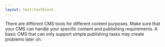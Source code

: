 ```yaml
---
layout: text/textblock
---
```

There are different CMS tools for different content purposes. Make sure that your CMS can handle your specific content and publishing requirements. A basic CMS that can only support simple publishing tasks may create problems later on. 

